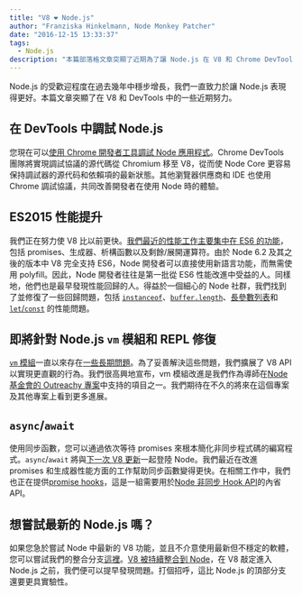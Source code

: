 ```yaml
---
title: "V8 ❤️ Node.js"
author: "Franziska Hinkelmann, Node Monkey Patcher"
date: "2016-12-15 13:33:37"
tags: 
  - Node.js
description: "本篇部落格文章突顯了近期為了讓 Node.js 在 V8 和 Chrome DevTools 中得到更好支持而付出的努力。"
---
```

Node.js 的受歡迎程度在過去幾年中穩步增長，我們一直致力於讓 Node.js 表現得更好。本篇文章突顯了在 V8 和 DevTools 中的一些近期努力。

## 在 DevTools 中調試 Node.js

您現在可以[使用 Chrome 開發者工具調試 Node 應用程式](https://medium.com/@paul_irish/debugging-node-js-nightlies-with-chrome-devtools-7c4a1b95ae27#.knjnbsp6t)。Chrome DevTools 團隊將實現調試協議的源代碼從 Chromium 移至 V8，從而使 Node Core 更容易保持調試器的源代码和依賴項的最新狀態。其他瀏覽器供應商和 IDE 也使用 Chrome 調試協議，共同改善開發者在使用 Node 時的體驗。

<!--truncate-->
## ES2015 性能提升

我們正在努力使 V8 比以前更快。[我們最近的性能工作主要集中在 ES6 的功能](/blog/v8-release-56)，包括 promises、生成器、析構函數以及剩餘/展開運算符。由於 Node 6.2 及其之後的版本中 V8 完全支持 ES6，Node 開發者可以直接使用新語言功能，而無需使用 polyfill。因此，Node 開發者往往是第一批從 ES6 性能改進中受益的人。同樣地，他們也是最早發現性能回歸的人。得益於一個細心的 Node 社群，我們找到了並修復了一些回歸問題，包括 [`instanceof`](https://github.com/nodejs/node/issues/9634)、[`buffer.length`](https://github.com/nodejs/node/issues/9006)、[長參數列表](https://github.com/nodejs/node/pull/9643)和[`let`/`const`](https://github.com/nodejs/node/issues/9729) 的性能問題。

## 即將針對 Node.js `vm` 模組和 REPL 修復

[`vm` 模組](https://nodejs.org/dist/latest-v7.x/docs/api/vm.html)一直以來存在[一些長期問題](https://github.com/nodejs/node/issues/6283)。為了妥善解決這些問題，我們擴展了 V8 API 以實現更直觀的行為。我們很高興地宣布，vm 模組改進是我們作為導師在[Node 基金會的 Outreachy 專案](https://nodejs.org/en/foundation/outreachy/)中支持的項目之一。我們期待在不久的將來在這個專案及其他專案上看到更多進展。

## `async`/`await`

使用同步函數，您可以通過依次等待 promises 來根本簡化非同步程式碼的編寫程式。`async`/`await` 將與[下一次 V8 更新](https://github.com/nodejs/node/pull/9618)一起登陸 Node。我們最近在改進 promises 和生成器性能方面的工作幫助同步函數變得更快。在相關工作中，我們也正在提供[promise hooks](https://bugs.chromium.org/p/v8/issues/detail?id=4643)，這是一組需要用於[Node 非同步 Hook API](https://github.com/nodejs/node-eps/pull/18)的內省 API。

## 想嘗試最新的 Node.js 嗎？

如果您急於嘗試 Node 中最新的 V8 功能，並且不介意使用最新但不穩定的軟體，您可以嘗試我們的整合分支[這裡](https://github.com/v8/node/tree/vee-eight-lkgr)。[V8 被持續整合到 Node](https://ci.chromium.org/p/v8/builders/luci.v8.ci/V8%20Linux64%20-%20node.js%20integration)，在 V8 敲定進入 Node.js 之前，我們便可以提早發現問題。打個招呼，這比 Node.js 的頂部分支還要更具實驗性。
